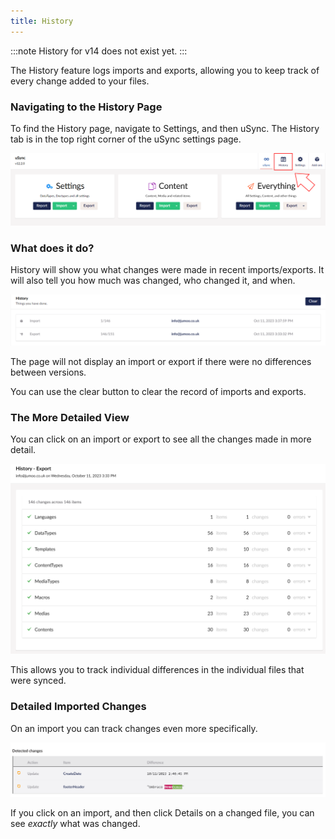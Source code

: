 ```yaml
---
title: History
---
```

:::note
History for v14 does not exist yet.
:::

The History feature logs imports and exports, allowing you to keep track of every change added to your files.

### Navigating to the History Page

To find the History page, navigate to Settings, and then uSync. The History tab is in the top right corner of the uSync settings page.

![The History button on the uSync dashboard.](historyButton.png)


### What does it do?

History will show you what changes were made in recent imports/exports. It will also tell you how much was changed, who changed it, and when. 

![History showing an import and an Export](importHistory.png)

The page will not display an import or export if there were no differences between versions.

You can use the clear button to clear the record of imports and exports.

### The More Detailed View

You can click on an import or export to see all the changes made in more detail.

![The more detailed history page for a full export](exportDetails.png)

This allows you to track individual differences in the individual files that were synced.

### Detailed Imported Changes

 On an import you can track changes even more specifically.

 ![Detected changes page for an import.](DetailedChanges.png)

 If you click on an import, and then click Details on a changed file, you can see *exactly* what was changed.

